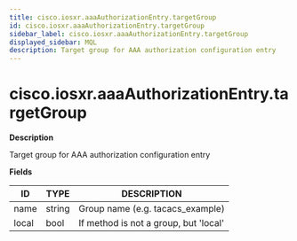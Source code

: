 ```yaml
---
title: cisco.iosxr.aaaAuthorizationEntry.targetGroup
id: cisco.iosxr.aaaAuthorizationEntry.targetGroup
sidebar_label: cisco.iosxr.aaaAuthorizationEntry.targetGroup
displayed_sidebar: MQL
description: Target group for AAA authorization configuration entry
---
```


# cisco.iosxr.aaaAuthorizationEntry.targetGroup

**Description**

Target group for AAA authorization configuration entry

**Fields**

| ID    | TYPE   | DESCRIPTION                           |
| ----- | ------ | ------------------------------------- |
| name  | string | Group name (e.g. tacacs_example)      |
| local | bool   | If method is not a group, but 'local' |
